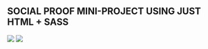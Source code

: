 ## SOCIAL PROOF MINI-PROJECT USING JUST HTML + SASS
![](https://img.shields.io/badge/HTML5-E34F26?style=for-the-badge&logo=html5&logoColor=white)
![](https://img.shields.io/badge/Sass-CC6699?style=for-the-badge&logo=sass&logoColor=white)
